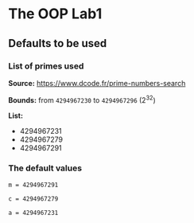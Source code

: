 # The OOP Lab1

## Defaults to be used

### List of primes used
**Source:** https://www.dcode.fr/prime-numbers-search

**Bounds:** from `4294967230` to `4294967296` ($2^{32}$)

**List:**
- 4294967231
- 4294967279
- 4294967291

### The default values

`m = 4294967291`

`c = 4294967279`

`a = 4294967231`
